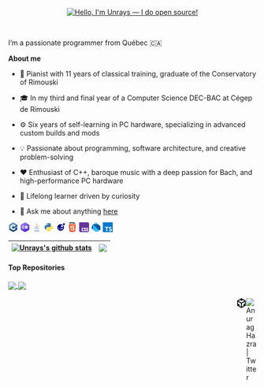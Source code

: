 <p align="center">
  <a href="https://github.com/unrays">
    <img width="80%" alt="Hello, I'm Unrays — I do open source!" 
         src="https://hips.hearstapps.com/hmg-prod/images/ginger-maine-coon-kitten-running-on-lawn-in-royalty-free-image-1719608142.jpg?crop=1xw:0.84415xh;0,0.185xh" />
  </a>
</p>

<br />

I’m a passionate programmer from Québec 🇨🇦

**About me**

- 🎹 Pianist with 11 years of classical training, graduate of the Conservatory of Rimouski

- 🎓 In my third and final year of a Computer Science DEC-BAC at Cégep de Rimouski

- ⚙️ Six years of self-learning in PC hardware, specializing in advanced custom builds and mods

- 💡 Passionate about programming, software architecture, and creative problem-solving

- ❤️ Enthusiast of C++, baroque music with a deep passion for Bach, and high-performance PC hardware

- 🌱 Lifelong learner driven by curiosity

- 💬 Ask me about anything [here](https://github.com/anuraghazra/anuraghazra/issues)

<code><img height="20" alt="C++" src="https://raw.githubusercontent.com/github/explore/main/topics/cpp/cpp.png"></code>
<code><img height="20" alt="C#" src="https://raw.githubusercontent.com/github/explore/main/topics/csharp/csharp.png"></code>
<code><img height="20" alt="Java" src="https://raw.githubusercontent.com/github/explore/main/topics/java/java.png"></code>
<code><img height="20" alt="Python" src="https://raw.githubusercontent.com/github/explore/main/topics/python/python.png"></code>
<code><img height="20" alt="Lua" src="https://raw.githubusercontent.com/github/explore/main/topics/lua/lua.png"></code>
<code><img height="20" alt="HTML" src="https://raw.githubusercontent.com/github/explore/main/topics/html/html.png"></code>
<code><img height="20" alt="CSS" src="https://raw.githubusercontent.com/github/explore/main/topics/css/css.png"></code>
<code><img height="20" alt="Dart" src="https://raw.githubusercontent.com/github/explore/main/topics/dart/dart.png"></code>
<code><img height="20" alt="TypeScript" src="https://raw.githubusercontent.com/github/explore/main/topics/typescript/typescript.png"></code>

| <a href="https://github.com/unrays/github-readme-stats"><img align="center" src="https://github-readme-stats.vercel.app/api?username=unrays&show_icons=true&include_all_commits=true&theme=buefy&hide_border=true" alt="Unrays's github stats" /></a> | <a href="https://github.com/unrays/github-readme-stats"><img align="center" src="https://github-readme-stats.vercel.app/api/top-langs/?username=unrays&layout=compact&theme=buefy&hide_border=true" /></a> |
| ------------- | ------------- |

#### Top Repositories


<a href="https://github.com/anuraghazra/github-readme-stats">
  <img align="center" src="https://github-readme-stats.vercel.app/api/pin/?username=anuraghazra&repo=github-readme-stats&theme=buefy" />
</a>
<a href="https://github.com/anuraghazra/anuraghazra.github.io">
  <img align="center" src="https://github-readme-stats.vercel.app/api/pin/?username=anuraghazra&repo=anuraghazra.github.io&theme=buefy" />
</a>

<br />
<br />

<a href="https://twitter.com/anuraghazru">
  <img align="right" alt="Anurag Hazra | Twitter" width="21px" src="https://raw.githubusercontent.com/anuraghazra/anuraghazra/master/assets/twitter.svg" />
</a>
<a href="https://codesandbox.io/u/anuraghazra">
  <img align="right" alt="Anurag Hazra | CodeSandbox" width="20px" src="https://raw.githubusercontent.com/anuraghazra/anuraghazra/master/assets/codesandbox.svg" />
</a>
